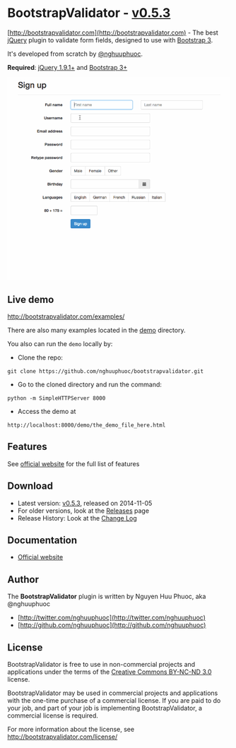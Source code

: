 # BootstrapValidator - [v0.5.3](http://bootstrapvalidator.com/download/)

[http://bootstrapvalidator.com](http://bootstrapvalidator.com) - The best [jQuery](http://jquery.com/) plugin to validate form fields, designed to use with [Bootstrap 3](http://getbootstrap.com).

It's developed from scratch by [@nghuuphuoc](http://twitter.com/nghuuphuoc).

__Required__: [jQuery 1.9.1+](http://jquery.com/) and [Bootstrap 3+](http://getbootstrap.com/)

![Screenshot](screenshots/demo.gif)

## Live demo

http://bootstrapvalidator.com/examples/

There are also many examples located in the [demo](demo) directory.

You also can run the ```demo``` locally by:

* Clone the repo: 

```
git clone https://github.com/nghuuphuoc/bootstrapvalidator.git
```

* Go to the cloned directory and run the command: 

```
python -m SimpleHTTPServer 8000
```

* Access the demo at 

```
http://localhost:8000/demo/the_demo_file_here.html
```

## Features

See [official website](http://bootstrapvalidator.com) for the full list of features

## Download

* Latest version: [v0.5.3](http://bootstrapvalidator.com/download/), released on 2014-11-05
* For older versions, look at the [Releases](https://github.com/nghuuphuoc/bootstrapvalidator/releases) page
* Release History: Look at the [Change Log](CHANGELOG.md)

## Documentation

* [Official website](http://bootstrapvalidator.com)

## Author

The __BootstrapValidator__ plugin is written by Nguyen Huu Phuoc, aka @nghuuphuoc

* [http://twitter.com/nghuuphuoc](http://twitter.com/nghuuphuoc)
* [http://github.com/nghuuphuoc](http://github.com/nghuuphuoc)

## License

BootstrapValidator is free to use in non-commercial projects and applications under the terms of the [Creative Commons BY-NC-ND 3.0](http://creativecommons.org/licenses/by-nc-nd/3.0/) license.

BootstrapValidator may be used in commercial projects and applications with the one-time purchase of a commercial license. 
If you are paid to do your job, and part of your job is implementing BootstrapValidator, a commercial license is required.

For more information about the license, see http://bootstrapvalidator.com/license/